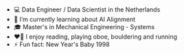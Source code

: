 <!--
**GoncaloFelicio/GoncaloFelicio** is a ✨ _special_ ✨ repository because its `README.md` (this file) appears on your GitHub profile.
-->

- 💻 Data Engineer / Data Scientist in the Netherlands
- 🤖 I’m currently learning about AI Alignment
- 🎓 Master's in Mechanical Engineering - Systems
- ❤️‍🔥 I enjoy reading, playing oboe, bouldering and running
- ⚡ Fun fact: New Year's Baby 1998
